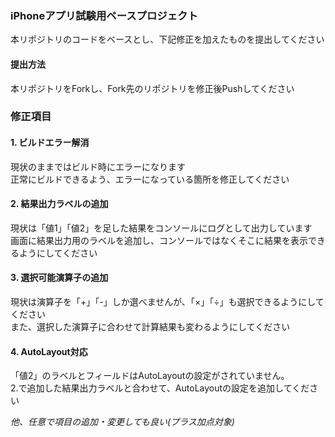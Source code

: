 ### iPhoneアプリ試験用ベースプロジェクト
本リポジトリのコードをベースとし、下記修正を加えたものを提出してください

#### 提出方法
本リポジトリをForkし、Fork先のリポジトリを修正後Pushしてください

### 修正項目
#### 1. ビルドエラー解消
現状のままではビルド時にエラーになります  
正常にビルドできるよう、エラーになっている箇所を修正してください

#### 2. 結果出力ラベルの追加
現状は「値1」「値2」を足した結果をコンソールにログとして出力しています  
画面に結果出力用のラベルを追加し、コンソールではなくそこに結果を表示できるようにしてください

#### 3. 選択可能演算子の追加
現状は演算子を「+」「-」しか選べませんが、「×」「÷」も選択できるようにしてください  
また、選択した演算子に合わせて計算結果も変わるようにしてください

#### 4. AutoLayout対応
「値2」のラベルとフィールドはAutoLayoutの設定がされていません。  
2.で追加した結果出力ラベルと合わせて、AutoLayoutの設定を追加してください

*他、任意で項目の追加・変更しても良い(プラス加点対象)*
